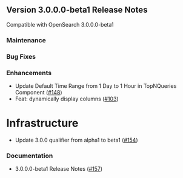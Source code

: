 ## Version 3.0.0.0-beta1 Release Notes
Compatible with OpenSearch 3.0.0.0-beta1

### Maintenance

### Bug Fixes

### Enhancements
* Update Default Time Range from 1 Day to 1 Hour in TopNQueries Component ([#148](https://github.com/opensearch-project/query-insights-dashboards/pull/148))
* Feat: dynamically display columns ([#103](https://github.com/opensearch-project/query-insights-dashboards/pull/103))

# Infrastructure
* Update 3.0.0 qualifier from alpha1 to beta1 ([#154](https://github.com/opensearch-project/query-insights-dashboards/pull/154))

### Documentation
* 3.0.0.0-beta1 Release Notes ([#157](https://github.com/opensearch-project/query-insights-dashboards/pull/157))
